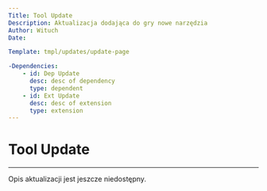 ```yaml
---
Title: Tool Update
Description: Aktualizacja dodająca do gry nowe narzędzia
Author: Wituch
Date:

Template: tmpl/updates/update-page

-Dependencies:
    - id: Dep Update
      desc: desc of dependency
      type: dependent
    - id: Ext Update
      desc: desc of extension
      type: extension
---
```


# Tool Update
-----

Opis aktualizacji jest jeszcze niedostępny.
